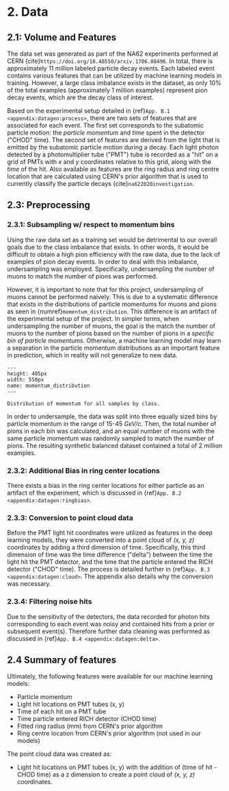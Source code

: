 # 2. Data 

## 2.1: Volume and Features

The data set was generated as part of the NA62 experiments performed at CERN {cite}`https://doi.org/10.48550/arxiv.1706.08496`.  In total, there is approximately 11 million labeled particle decay events.  Each labeled event contains various features that can be utilized by machine learning models in training. However, a large class imbalance exists in the dataset, as only 10% of the total examples (approximately 1 million examples) represent pion decay events, which are the decay class of interest.

Based on the experimental setup detailed in {ref}`App. B.1 <appendix:datagen:process>`, there are two sets of features that are associated for each event. The first set corresponds to the subatomic particle motion: the *particle momentum* and *time* spent in the detector ("CHOD" time). The second set of features are derived from the light that is emitted by the subatomic particle motion during a decay. Each light photon detected by a photomultiplier tube ("PMT") tube is recorded as a "hit" on a grid of PMTs with *x* and *y* coordinates relative to this grid, along with the *time* of the hit. Also available as features are the ring radius and ring centre location that are calculated using CERN's prior algorithm that is used to currently classify the particle decays {cite}`na622020investigation`.

## 2.3: Preprocessing

### 2.3.1: Subsampling w/ respect to momentum bins

Using the raw data set as a training set would be detrimental to our overall goals due to the class imbalance that exists.  In other words, it would be difficult to obtain a high pion efficiency with the raw data, due to the lack of examples of pion decay events.  In order to deal with this imbalance, undersampling was employed.  Specifically, undersampling the number of muons to match the number of pions was performed. 

However, it is important to note that for this project, undersampling of muons cannot be performed naively. This is due to a systematic difference that exists in the distributions of particle momentums for muons and pions as seen in {numref}`momentum_distribution`.  This difference is an artifact of the experimental setup of the project.  In simpler terms, when undersampling the number of muons, the goal is the match the number of muons to the number of pions based on the number of pions in a *specific bin of particle momentums*. Otherwise, a machine learning model may learn a separation in the particle momentum distributions as an important feature in prediction, which in reality will not generalize to new data.

```{figure} ../images/eda_p_dist.svg
---
height: 405px
width: 550px
name: momentum_distribution
---

Distribution of momentum for all samples by class. 
```

In order to undersample, the data was split into three equally sized bins by particle momentum in the range of 15-45 *GeV/c*.  Then, the total number of pions in each bin was calculated, and an equal number of muons with the same particle momentum was randomly sampled to match the number of pions. The resulting synthetic balanced dataset contained a total of 2 million examples.

### 2.3.2: Additional Bias in ring center locations 

There exists a bias in the ring center locations for either particle as an artifact of the experiment, which is discussed in {ref}`App. B.2 <appendix:datagen:ringbias>`.

### 2.3.3: Conversion to point cloud data 

Before the PMT light hit coordinates were utilized as features in the deep learning models, they were converted into a point cloud of *(x, y, z)* coordinates by adding a third dimension of time.  Specifically, this third dimension of time was the time difference ("delta") between the time the light hit the PMT detector, and the time that the particle entered the RICH detector ("CHOD" time). The process is detailed further in {ref}`App. B.3 <appendix:datagen:cloud>`. The appendix also details why the conversion was necessary.

### 2.3.4: Filtering noise hits 

Due to the sensitivity of the detectors, the data recorded for photon hits corresponding to each event was noisy and contained hits from a prior or subsequent event(s). Therefore further data cleaning was performed as discussed in {ref}`App. B.4 <appendix:datagen:delta>`. 

## 2.4 Summary of features

Ultimately, the following features were available for our machine learning models:

- Particle momentum
- Light hit locations on PMT tubes (x, y)
- Time of each hit on a PMT tube
- Time particle entered RICH detector (CHOD time)
- Fitted ring radius (mm) from CERN's prior algorithm
- Ring centre location from CERN's prior algorithm (not used in our models)

The point cloud data was created as:

- Light hit locations on PMT tubes (x, y) with the addition of (time of hit - CHOD time) as a z dimension to create a point cloud of *(x, y, z)* coordinates.


